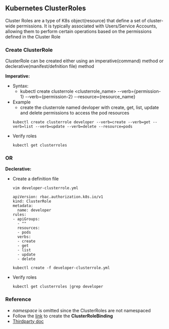 ## Kubernetes ClusterRoles
Cluster Roles are a type of K8s object(resource) that define a set of cluster-wide permissions. It is typically associated with Users/Service Accounts, allowing them to perform certain operations based on the permissions defined in the Cluster Role

### Create ClusterRole
ClusterRole can be created either using an imperative(command) method or declerative(manifest/defnition file) method

**Imperative:**
- Syntax:
  - kubectl create clusterrole <clusterrole_name> --verb={permission-1} --verb={permission-2} --resource={resource_name}
- Example
  - create the clusterrole named devloper with create, get, list, update and delete permissions to access the pod resources
  ```
  kubectl create clusterrole developer --verb=create --verb=get --verb=list --verb=update --verb=delete --resource=pods
  ```
- Verify roles
  ```
  kubectl get clusterroles
  ```
### OR
**Declerative:**
- Create a definition file
  ```
  vim developer-clusterrole.yml
  ```
  ```
  apiVersion: rbac.authorization.k8s.io/v1
  kind: ClusterRole
  metadata:
    name: developer
  rules:
  - apiGroups:
    - ""
    resources:
    - pods
    verbs:
    - create
    - get
    - list
    - update
    - delete
  ```
  ```
  kubectl create -f developer-clusterrole.yml
  ```
- Verify roles
  ```
  kubectl get clusterroles |grep developer
  ```
### Reference
- *namespace* is omitted since the ClusterRoles are not namespaced
- Follow the [link](./ClusterRolesBindings.md) to create the **ClusterRoleBinding**
- [Thirdparty doc](https://medium.com/rahasak/kubernetes-role-base-access-control-with-service-account-e4c65e3f25cc)
